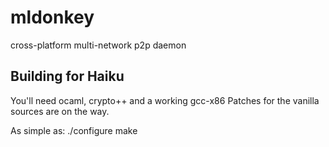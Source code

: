 # mldonkey
cross-platform multi-network p2p daemon

## Building for Haiku
You'll need ocaml, crypto++ and a working gcc-x86
Patches for the vanilla sources are on the way.

As simple as:
./configure
make
